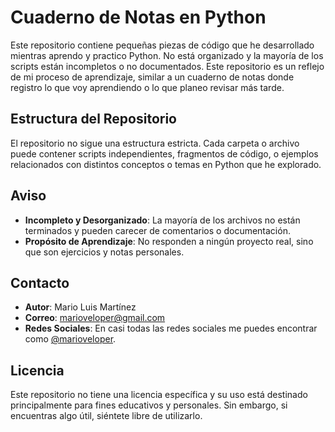 # Cuaderno de Notas en Python

Este repositorio contiene pequeñas piezas de código que he desarrollado mientras aprendo y practico Python. No está organizado y la mayoría de los scripts están incompletos o no documentados. Este repositorio es un reflejo de mi proceso de aprendizaje, similar a un cuaderno de notas donde registro lo que voy aprendiendo o lo que planeo revisar más tarde.

## Estructura del Repositorio

El repositorio no sigue una estructura estricta. Cada carpeta o archivo puede contener scripts independientes, fragmentos de código, o ejemplos relacionados con distintos conceptos o temas en Python que he explorado.

## Aviso

- **Incompleto y Desorganizado**: La mayoría de los archivos no están terminados y pueden carecer de comentarios o documentación.
- **Propósito de Aprendizaje**: No responden a ningún proyecto real, sino que son ejercicios y notas personales.

## Contacto

- **Autor**: Mario Luis Martínez
- **Correo**: [marioveloper@gmail.com](mailto:marioveloper@gmail.com)
- **Redes Sociales**: En casi todas las redes sociales me puedes encontrar como [@marioveloper](https://t.me/marioveloper).

## Licencia

Este repositorio no tiene una licencia específica y su uso está destinado principalmente para fines educativos y personales. Sin embargo, si encuentras algo útil, siéntete libre de utilizarlo.